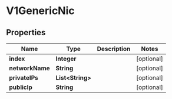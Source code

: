 # V1GenericNic

## Properties
Name | Type | Description | Notes
------------ | ------------- | ------------- | -------------
**index** | **Integer** |  |  [optional]
**networkName** | **String** |  |  [optional]
**privateIPs** | **List&lt;String&gt;** |  |  [optional]
**publicIp** | **String** |  |  [optional]
